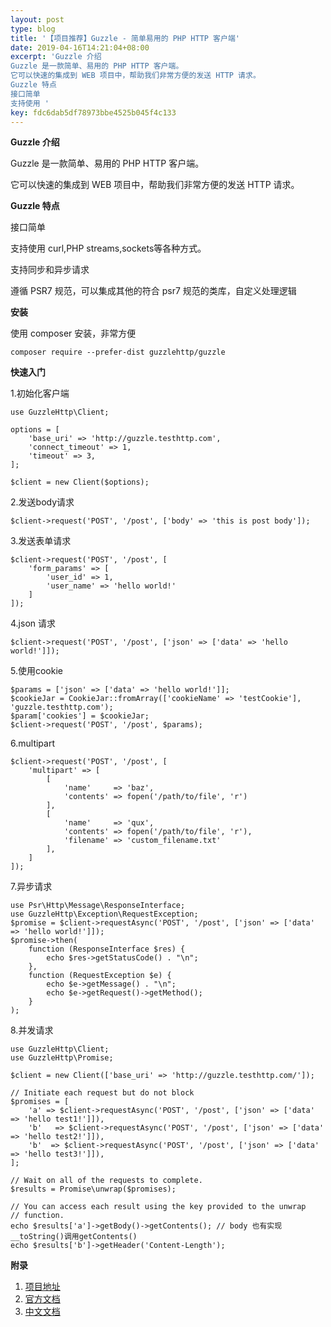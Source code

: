 ```yaml
---  
layout: post  
type: blog  
title: '【项目推荐】Guzzle - 简单易用的 PHP HTTP 客户端'  
date: 2019-04-16T14:21:04+08:00  
excerpt: 'Guzzle 介绍
Guzzle 是一款简单、易用的 PHP HTTP 客户端。
它可以快速的集成到 WEB 项目中，帮助我们非常方便的发送 HTTP 请求。
Guzzle 特点
接口简单
支持使用 '  
key: fdc6dab5df78973bbe4525b045f4c133  
---  
```


**Guzzle 介绍**

Guzzle 是一款简单、易用的 PHP HTTP 客户端。

它可以快速的集成到 WEB 项目中，帮助我们非常方便的发送 HTTP 请求。

**Guzzle 特点**

接口简单

支持使用 curl,PHP streams,sockets等各种方式。

支持同步和异步请求

遵循 PSR7 规范，可以集成其他的符合 psr7 规范的类库，自定义处理逻辑

**安装**

使用 composer 安装，非常方便

```
composer require --prefer-dist guzzlehttp/guzzle
```

**快速入门**

1.初始化客户端

```
use GuzzleHttp\Client;

options = [
    'base_uri' => 'http://guzzle.testhttp.com',
    'connect_timeout' => 1,
    'timeout' => 3,
];

$client = new Client($options);
```

2.发送body请求

```
$client->request('POST', '/post', ['body' => 'this is post body']);
```

3.发送表单请求

```
$client->request('POST', '/post', [
    'form_params' => [
        'user_id' => 1,
        'user_name' => 'hello world!'
    ]
]);
```

4.json 请求

```
$client->request('POST', '/post', ['json' => ['data' => 'hello world!']]);
```

5.使用cookie

```
$params = ['json' => ['data' => 'hello world!']];
$cookieJar = CookieJar::fromArray(['cookieName' => 'testCookie'], 'guzzle.testhttp.com');
$param['cookies'] = $cookieJar;
$client->request('POST', '/post', $params);
```

6.multipart

```
$client->request('POST', '/post', [
    'multipart' => [
        [
            'name'     => 'baz',
            'contents' => fopen('/path/to/file', 'r')
        ],
        [
            'name'     => 'qux',
            'contents' => fopen('/path/to/file', 'r'),
            'filename' => 'custom_filename.txt'
        ],
    ]
]);
```

7.异步请求

```
use Psr\Http\Message\ResponseInterface;
use GuzzleHttp\Exception\RequestException;
$promise = $client->requestAsync('POST', '/post', ['json' => ['data' => 'hello world!']]);
$promise->then(
    function (ResponseInterface $res) {
        echo $res->getStatusCode() . "\n";
    },
    function (RequestException $e) {
        echo $e->getMessage() . "\n";
        echo $e->getRequest()->getMethod();
    }
);
```

8.并发请求

```
use GuzzleHttp\Client;
use GuzzleHttp\Promise;

$client = new Client(['base_uri' => 'http://guzzle.testhttp.com/']);

// Initiate each request but do not block
$promises = [
    'a' => $client->requestAsync('POST', '/post', ['json' => ['data' => 'hello test1!']]),
    'b'   => $client->requestAsync('POST', '/post', ['json' => ['data' => 'hello test2!']]),
    'b'  => $client->requestAsync('POST', '/post', ['json' => ['data' => 'hello test3!']]),
];

// Wait on all of the requests to complete.
$results = Promise\unwrap($promises);

// You can access each result using the key provided to the unwrap
// function.
echo $results['a']->getBody()->getContents(); // body 也有实现 __toString()调用getContents() 
echo $results['b']->getHeader('Content-Length');
```

**附录**

1. [项目地址](https://github.com/guzzle/guzzle)
2. [官方文档](http://docs.guzzlephp.org/en/stable/)
3. [中文文档](https://guzzle-cn.readthedocs.io/zh_CN/latest/index.html)